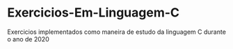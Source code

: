 # Exercicios-Em-Linguagem-C

Exercicios implementados como maneira de estudo da linguagem C durante o ano de 2020
